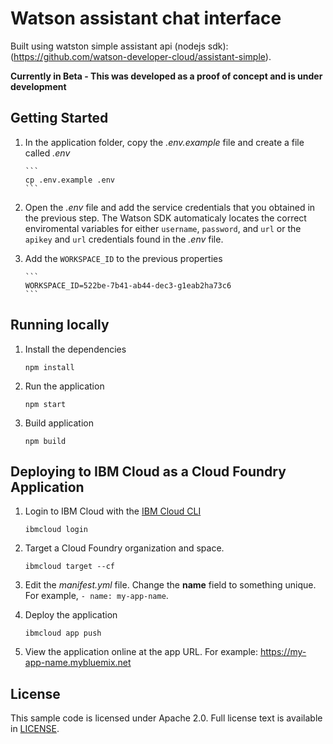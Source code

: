 # Watson assistant chat interface

Built using watston simple assistant api (nodejs sdk): (https://github.com/watson-developer-cloud/assistant-simple).

**Currently in Beta - This was developed as a proof of concept and is under development**

## Getting Started

1. In the application folder, copy the *.env.example* file and create a file called *.env*

       ```
       cp .env.example .env
       ```
2. Open the *.env* file and add the service credentials that you obtained in the previous step. The Watson SDK automaticaly locates the correct enviromental variables for either `username`, `password`, and `url` or the `apikey` and `url` credentials found in the *.env* file.

3. Add the `WORKSPACE_ID` to the previous properties

       ```
       WORKSPACE_ID=522be-7b41-ab44-dec3-g1eab2ha73c6
       ```

## Running locally

1. Install the dependencies

    ```
    npm install
    ```

1. Run the application

    ```
    npm start
    ```

1. Build application

    ```
    npm build
    ```

## Deploying to IBM Cloud as a Cloud Foundry Application

1. Login to IBM Cloud with the [IBM Cloud CLI](https://console.bluemix.net/docs/cli/index.html#overview)

    ```
    ibmcloud login
    ```

1. Target a Cloud Foundry organization and space.

    ```
    ibmcloud target --cf
    ```

1. Edit the *manifest.yml* file. Change the **name** field to something unique.
  For example, `- name: my-app-name`.
1. Deploy the application

    ```
    ibmcloud app push
    ```

1. View the application online at the app URL.
For example: https://my-app-name.mybluemix.net


## License

This sample code is licensed under Apache 2.0.
Full license text is available in [LICENSE](LICENSE).